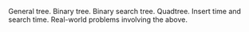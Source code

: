 General tree.
Binary tree.
Binary search tree.
Quadtree.
Insert time and search time.
Real-world problems involving the above.
